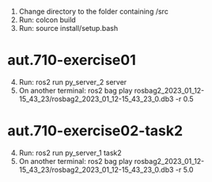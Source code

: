 1. Change directory to the folder containing /src
2. Run: colcon build
3. Run: source install/setup.bash

# aut.710-exercise01
4. Run: ros2 run py_server_2 server
5. On another terminal: ros2 bag play rosbag2_2023_01_12-15_43_23/rosbag2_2023_01_12-15_43_23_0.db3 -r 0.5

# aut.710-exercise02-task2
4. Run: ros2 run py_server_1 task2
5. On another terminal: ros2 bag play rosbag2_2023_01_12-15_43_23/rosbag2_2023_01_12-15_43_23_0.db3 -r 5.0